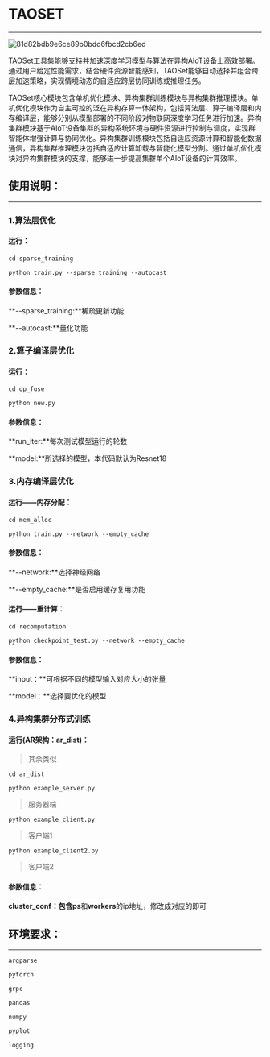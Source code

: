 # TAOSET

***

![81d82bdb9e6ce89b0bdd6fbcd2cb6ed](https://github.com/xy5875/TAOSET/assets/63028603/c21fbf83-711c-4259-8bc4-b7c3d39afb9f)


TAOSet工具集能够支持并加速深度学习模型与算法在异构AIoT设备上高效部署。通过用户给定性能需求，结合硬件资源智能感知，TAOSet能够自动选择并组合跨层加速策略，实现情境动态的自适应跨层协同训练或推理任务。

TAOSet核心模块包含单机优化模块、异构集群训练模块与异构集群推理模块。单机优化模块作为自主可控的泛在异构存算一体架构，包括算法层、算子编译层和内存编译层，能够分别从模型部署的不同阶段对物联网深度学习任务进行加速。异构集群模块基于AIoT设备集群的异构系统环境与硬件资源进行控制与调度，实现群智能体增强计算与协同优化。异构集群训练模块包括自适应资源计算和智能化数据通信，异构集群推理模块包括自适应计算卸载与智能化模型分割。通过单机优化模块对异构集群模块的支撑，能够进一步提高集群单个AIoT设备的计算效率。 

## 使用说明：

***

### 1.算法层优化

#### 运行：

`cd sparse_training`

`python train.py --sparse_training --autocast`

#### 参数信息：

**--sparse_training:**稀疏更新功能

**--autocast:**量化功能

### 2.算子编译层优化

#### 运行：

`cd op_fuse`

`python new.py`

#### 参数信息：

**run_iter:**每次测试模型运行的轮数

**model:**所选择的模型，本代码默认为Resnet18

### 3.内存编译层优化

#### 运行——内存分配：

`cd mem_alloc`

`python train.py --network --empty_cache`

#### 参数信息：

**--network:**选择神经网络

**--empty_cache:**是否启用缓存复用功能

#### 运行——重计算：

`cd recomputation`

`python checkpoint_test.py --network --empty_cache`

#### 参数信息：

**input：**可根据不同的模型输入对应大小的张量

**model：**选择要优化的模型

### 4.异构集群分布式训练

#### 运行(AR架构：ar_dist)：

> 其余类似

`cd ar_dist`

`python example_server.py `

> 服务器端

`python example_client.py`

> 客户端1

`python example_client2.py`

> 客户端2

#### 参数信息：

**cluster_conf：**包含**ps**和**workers**的ip地址，修改成对应的即可

## 环境要求：

***

`argparse`

`pytorch`

`grpc`

`pandas`

`numpy`

`pyplot`

`logging`

